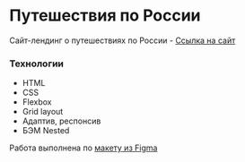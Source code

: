 # Путешествия по России

Сайт-лендинг о путешествиях по России - [Ссылка на сайт](https://valerieoschatz.github.io/russian-travel/)


### Технологии

* HTML
* CSS
* Flexbox
* Grid layout
* Адаптив, респонсив
* БЭМ Nested

Работа выполнена по [макету из Figma](https://www.figma.com/file/5S2WSbEFL6awjVWJ0NWL8Q/Sprint-3_-Russia-_-desktop-mobile?node-id=28503%3A0)
